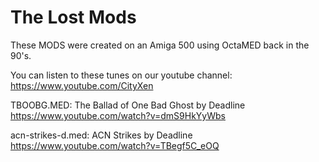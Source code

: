 # The Lost Mods

These MODS were created on an Amiga 500 using OctaMED back in the 90's.

You can listen to these tunes on our youtube channel: https://www.youtube.com/CityXen


TBOOBG.MED: The Ballad of One Bad Ghost by Deadline https://www.youtube.com/watch?v=dmS9HkYyWbs

acn-strikes-d.med: ACN Strikes by Deadline https://www.youtube.com/watch?v=TBegf5C_eOQ

